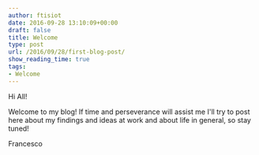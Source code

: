 ```yaml
---
author: ftisiot
date: 2016-09-28 13:10:09+00:00
draft: false
title: Welcome
type: post
url: /2016/09/28/first-blog-post/
show_reading_time: true
tags:
- Welcome
---
```


Hi All!

Welcome to my blog! If time and perseverance will assist me I'll try to post here about my findings and ideas at work and about life in general, so stay tuned!

Francesco
